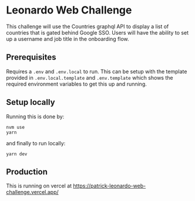 # Leonardo Web Challenge
This challenge will use the Countries graphql API to display a list of countries that is gated behind Google SSO. Users will have the ability to set up a username and job title in the onboarding flow.

## Prerequisites
Requires a `.env` and `.env.local` to run. This can be setup with the template provided in `.env.local.template` and `.env.template` which shows the required environment variables to get this up and running.

## Setup locally
Running this is done by:

```
nvm use
yarn
```

and finally to run locally:

```
yarn dev
```

## Production
This is running on vercel at https://patrick-leonardo-web-challenge.vercel.app/